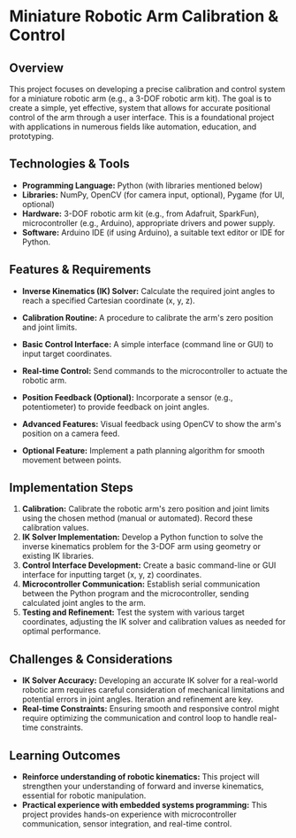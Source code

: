 #  Miniature Robotic Arm Calibration & Control

## Overview
This project focuses on developing a precise calibration and control system for a miniature robotic arm (e.g., a 3-DOF robotic arm kit).  The goal is to create a simple, yet effective, system that allows for accurate positional control of the arm through a user interface. This is a foundational project with applications in numerous fields like automation, education, and prototyping.

## Technologies & Tools
- **Programming Language:** Python (with libraries mentioned below)
- **Libraries:** NumPy, OpenCV (for camera input, optional), Pygame (for UI, optional)
- **Hardware:** 3-DOF robotic arm kit (e.g., from Adafruit, SparkFun), microcontroller (e.g., Arduino), appropriate drivers and power supply.
- **Software:** Arduino IDE (if using Arduino), a suitable text editor or IDE for Python.

## Features & Requirements
- **Inverse Kinematics (IK) Solver:**  Calculate the required joint angles to reach a specified Cartesian coordinate (x, y, z).
- **Calibration Routine:**  A procedure to calibrate the arm's zero position and joint limits.
- **Basic Control Interface:**  A simple interface (command line or GUI) to input target coordinates.
- **Real-time Control:** Send commands to the microcontroller to actuate the robotic arm.
- **Position Feedback (Optional):** Incorporate a sensor (e.g., potentiometer) to provide feedback on joint angles.

- **Advanced Features:**  Visual feedback using OpenCV to show the arm's position on a camera feed.
- **Optional Feature:** Implement a path planning algorithm for smooth movement between points.


## Implementation Steps
1. **Calibration:** Calibrate the robotic arm's zero position and joint limits using the chosen method (manual or automated). Record these calibration values.
2. **IK Solver Implementation:**  Develop a Python function to solve the inverse kinematics problem for the 3-DOF arm using geometry or existing IK libraries.
3. **Control Interface Development:** Create a basic command-line or GUI interface for inputting target (x, y, z) coordinates.
4. **Microcontroller Communication:** Establish serial communication between the Python program and the microcontroller, sending calculated joint angles to the arm.
5. **Testing and Refinement:** Test the system with various target coordinates, adjusting the IK solver and calibration values as needed for optimal performance.


## Challenges & Considerations
- **IK Solver Accuracy:**  Developing an accurate IK solver for a real-world robotic arm requires careful consideration of mechanical limitations and potential errors in joint angles. Iteration and refinement are key.
- **Real-time Constraints:**  Ensuring smooth and responsive control might require optimizing the communication and control loop to handle real-time constraints.


## Learning Outcomes
- **Reinforce understanding of robotic kinematics:** This project will strengthen your understanding of forward and inverse kinematics, essential for robotic manipulation.
- **Practical experience with embedded systems programming:**  This project provides hands-on experience with microcontroller communication, sensor integration, and real-time control.

